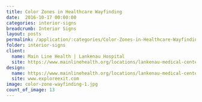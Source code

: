 ```yaml
---
title: Color Zones in Healthcare Wayfinding
date:  2016-10-17 00:00:00
categories: interior-signs
breadcrumb: Interior Signs
layout: posts
permalink: /application/:categories/Color-Zones-in-Healthcare-Wayfinding/
folder: interior-signs
client:
  name: Main Line Health | Lankenau Hospital
  site: https://www.mainlinehealth.org/locations/lankenau-medical-center
design:
  name: https://www.mainlinehealth.org/locations/lankenau-medical-center
  site: www.exploreexit.com
image: color-zone-wayfinding-1.jpg
count_of_image: 13
---
```


<div class="col-xs-12 col-sm-12 col-md-12 col-lg-12">
  <div class="fotorama application-item__slider" data-nav="thumbs" data-thumbheight="109" border-width="3" data-maxheight="500">
    <a {{ href | img : "fotorama/color-zone-wayfinding-1.jpg" }}></a>
    <a {{ href | img : "fotorama/color-zone-wayfinding-2.jpg" }}></a>
    <a {{ href | img : "fotorama/color-zone-wayfinding-3.jpg" }}></a>
    <a {{ href | img : "fotorama/color-zone-wayfinding-4.jpg" }}></a>
    <a {{ href | img : "fotorama/color-zone-wayfinding-5.jpg" }}></a>
    <a {{ href | img : "fotorama/color-zone-wayfinding-6.jpg" }}></a>
    <a {{ href | img : "fotorama/color-zone-wayfinding-7.jpg" }}></a>
    <a {{ href | img : "fotorama/color-zone-wayfinding-8.jpg" }}></a>
    <a {{ href | img : "fotorama/color-zone-wayfinding-9.jpg" }}></a>
    <a {{ href | img : "fotorama/color-zone-wayfinding-10.jpg" }}></a>
    <a {{ href | img : "fotorama/color-zone-wayfinding-11.jpg" }}></a>
    <a {{ href | img : "fotorama/color-zone-wayfinding-12.jpg" }}></a>
    <a {{ href | img : "fotorama/color-zone-wayfinding-13.jpg" }}></a>
  </div>
  <div class="visible-xs application-item__icon-slider">
    <i class="icon-swipe"></i>
  </div>
</div>
